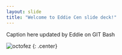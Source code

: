 ```yaml
---
layout: slide
title: "Welcome to Eddie Cen slide deck!"
---
```


Caption here updated by Eddie on GIT Bash

![octofez](https://octodex.github.com/images/octofez.png)
{: .center}
